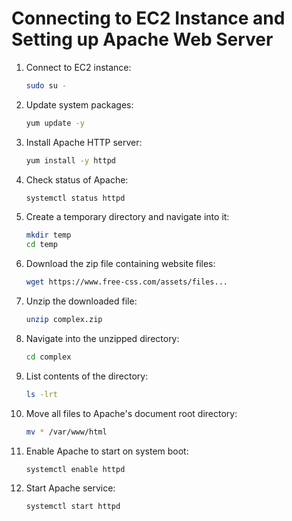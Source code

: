 # Connecting to EC2 Instance and Setting up Apache Web Server

1. Connect to EC2 instance:
    ```bash
    sudo su -
    ```

2. Update system packages:
    ```bash
    yum update -y
    ```

3. Install Apache HTTP server:
    ```bash
    yum install -y httpd
    ```

4. Check status of Apache:
    ```bash
    systemctl status httpd
    ```

5. Create a temporary directory and navigate into it:
    ```bash
    mkdir temp
    cd temp
    ```

6. Download the zip file containing website files:
    ```bash
    wget https://www.free-css.com/assets/files...
    ```

7. Unzip the downloaded file:
    ```bash
    unzip complex.zip
    ```

8. Navigate into the unzipped directory:
    ```bash
    cd complex
    ```

9. List contents of the directory:
    ```bash
    ls -lrt
    ```

10. Move all files to Apache's document root directory:
    ```bash
    mv * /var/www/html
    ```

11. Enable Apache to start on system boot:
    ```bash
    systemctl enable httpd
    ```

12. Start Apache service:
    ```bash
    systemctl start httpd
    ```
